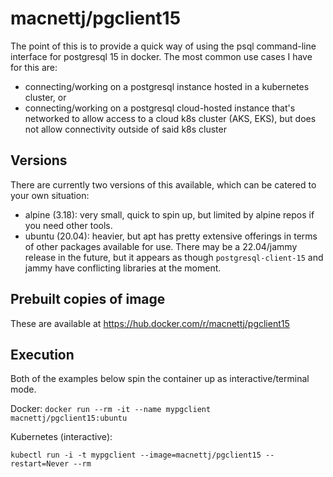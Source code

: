 # macnettj/pgclient15

The point of this is to provide a quick way of using the psql command-line interface for postgresql 15 in docker.  The most common use cases I have for this are:
- connecting/working on a postgresql instance hosted in a kubernetes cluster, or 
- connecting/working on a postgresql cloud-hosted instance that's networked to allow access to a cloud k8s cluster (AKS, EKS), but does not allow connectivity outside of said k8s cluster

## Versions
There are currently two versions of this available, which can be catered to your own situation:
- alpine (3.18): very small, quick to spin up, but limited by alpine repos if you need other tools.
- ubuntu (20.04): heavier, but apt has pretty extensive offerings in terms of other packages available for use.  There may be a 22.04/jammy release in the future, but it appears as though `postgresql-client-15` and jammy have conflicting libraries at the moment.

## Prebuilt copies of image
These are available at https://hub.docker.com/r/macnettj/pgclient15

## Execution
Both of the examples below spin the container up as interactive/terminal mode.

Docker:
`docker run --rm -it --name mypgclient macnettj/pgclient15:ubuntu`

Kubernetes (interactive):

`kubectl run -i -t mypgclient --image=macnettj/pgclient15 --restart=Never --rm`